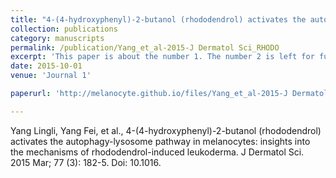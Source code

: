 ```yaml
---
title: "4-(4-hydroxyphenyl)-2-butanol (rhododendrol) activates the autophagy-lysosome pathway in melanocytes: insights into the mechanisms of rhododendrol-induced leukoderma. J Dermatol Sci"
collection: publications
category: manuscripts
permalink: /publication/Yang_et_al-2015-J Dermatol Sci_RHODO
excerpt: 'This paper is about the number 1. The number 2 is left for future work.'
date: 2015-10-01
venue: 'Journal 1'

paperurl: 'http://melanocyte.github.io/files/Yang_et_al-2015-J Dermatol Sci_RHODO.pdf'

---
```

Yang Lingli, Yang Fei, et al., 4-(4-hydroxyphenyl)-2-butanol (rhododendrol) activates the autophagy-lysosome pathway in melanocytes: insights into the mechanisms of rhododendrol-induced leukoderma. J Dermatol Sci. 2015 Mar; 77 (3): 182-5. Doi: 10.1016.
